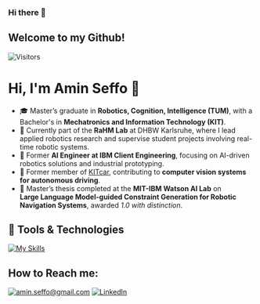 ### Hi there 👋

<!--
**AminSeffo/AminSeffo** is a ✨ _special_ ✨ repository because its `README.md` (this file) appears on your GitHub profile.

Here are some ideas to get you started:

- 🔭 I’m currently working on ...
- 🌱 I’m currently learning ...
- 👯 I’m looking to collaborate on ...
- 🤔 I’m looking for help with ...
- 💬 Ask me about ...
- 📫 How to reach me: ...
- 😄 Pronouns: ...
- ⚡ Fun fact: ...
-->

## Welcome to my Github!
![Visitors](https://api.visitorbadge.io/api/visitors?path=AminSeffo&countColor=%2337d67a)

# Hi, I'm Amin Seffo 👋

- 🎓 Master’s graduate in **Robotics, Cognition, Intelligence (TUM)**, with a Bachelor's in **Mechatronics and Information Technology (KIT)**.  
- 🔬 Currently part of the **RaHM Lab** at DHBW Karlsruhe, where I lead applied robotics research and supervise student projects involving real-time robotic systems.  
- 🤖 Former **AI Engineer at IBM Client Engineering**, focusing on AI-driven robotics solutions and industrial prototyping.  
- 🚗 Former member of [KITcar][kit], contributing to **computer vision systems for autonomous driving**.  
- 🧠 Master’s thesis completed at the **MIT-IBM Watson AI Lab** on  
  **Large Language Model-guided Constraint Generation for Robotic Navigation Systems**, awarded *1.0 with distinction*.  

[kit]: https://kitcar-team.de/

## 🚀 Tools & Technologies

[![My Skills](https://skillicons.dev/icons?i=python,cpp,c,tensorflow,ros,arduino,docker,linux,raspberrypi,matlab,blender)](https://skillicons.dev)

<!--
![GitHub Stats](https://github-readme-stats.vercel.app/api?username=franfrancisco9&show_icons=true&bg_color=30,e96443,904e95&title_color=fff&text_color=fff&icon_color=fff&count_private=true)

![Top Languages](https://github-readme-stats.vercel.app/api/top-langs/?username=franfrancisco9&theme=nord&count_private=true)
-->

## How to Reach me:
<a href="mailto:ameenseffo@gmail.com">![amin.seffo@gmail.com](https://img.shields.io/badge/Gmail-D14836?style=for-the-badge&logo=gmail&logoColor=white)</a>
<a href="https://www.linkedin.com/in/amin-seffo-4647b9202/">![LinkedIn](https://img.shields.io/badge/LinkedIn-0077B5?style=for-the-badge&logo=linkedin&logoColor=white)</a>

[kit]: https://kitcar-team.de/
[github]: https://github.com/AminSeffo

